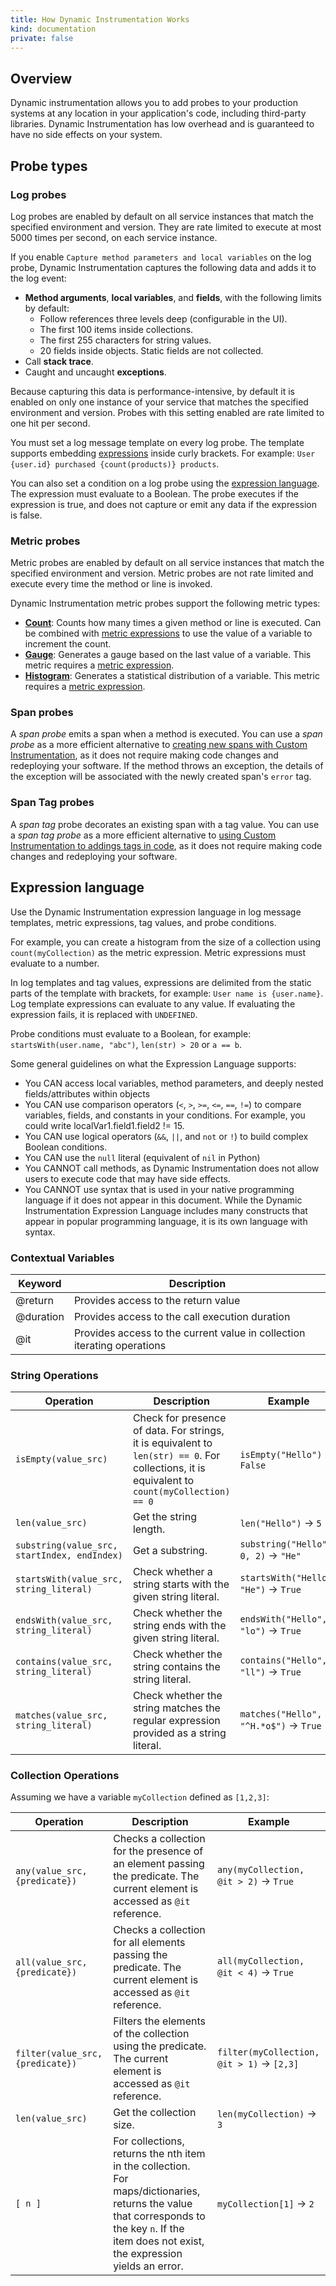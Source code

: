 ```yaml
---
title: How Dynamic Instrumentation Works
kind: documentation
private: false
---
```



## Overview

Dynamic instrumentation allows you to add probes to your production systems at any location in your application's code, including third-party libraries. Dynamic Instrumentation has low overhead and is guaranteed to have no side effects on your system.

## Probe types

### Log probes

Log probes are enabled by default on all service instances that match the specified environment and version. They are rate limited to execute at most 5000 times per second, on each service instance.

If you enable `Capture method parameters and local variables` on the log probe, Dynamic Instrumentation captures the following data and adds it to the log event:
  - **Method arguments**, **local variables**, and **fields**, with the following limits by default:
    - Follow references three levels deep (configurable in the UI).
    - The first 100 items inside collections.
    - The first 255 characters for string values.
    - 20 fields inside objects. Static fields are not collected.
  - Call **stack trace**.
  - Caught and uncaught **exceptions**.

Because capturing this data is performance-intensive, by default it is enabled on only one instance of your service that matches the specified environment and version. Probes with this setting enabled are rate limited to one hit per second.

You must set a log message template on every log probe. The template supports embedding [expressions](#expression-language) inside curly brackets. For example: `User {user.id} purchased {count(products)} products`.

You can also set a condition on a log probe using the [expression language](#expression-language). The expression must evaluate to a Boolean. The probe executes if the expression is true, and does not capture or emit any data if the expression is false.

### Metric probes

Metric probes are enabled by default on all service instances that match the specified environment and version. Metric probes are not rate limited and execute every time the method or line is invoked.

Dynamic Instrumentation metric probes support the following metric types:

- [**Count**][1]: Counts how many times a given method or line is executed. Can be combined with [metric expressions](#expression-language) to use the value of a variable to increment the count.
- [**Gauge**][2]: Generates a gauge based on the last value of a variable. This metric requires a [metric expression](#expression-language).
- [**Histogram**][3]: Generates a statistical distribution of a variable. This metric requires a [metric expression](#expression-language).

### Span probes

A *span probe* emits a span when a method is executed. You can use a *span probe* as a more efficient alternative to [creating new spans with Custom Instrumentation][4], as it does not require making code changes and redeploying your software. If the method throws an exception, the details of the exception will be associated with the newly created span's `error` tag.


### Span Tag probes

A *span tag* probe decorates an existing span with a tag value.  You can use a *span tag probe* as a more efficient alternative to [using Custom Instrumentation to addings tags in code][5], as it does not require making code changes and redeploying your software.

## Expression language

Use the Dynamic Instrumentation expression language in log message templates, metric expressions, tag values, and probe conditions.

For example, you can create a histogram from the size of a collection using `count(myCollection)` as the metric expression. Metric expressions must evaluate to a number.

In log templates and tag values, expressions are delimited from the static parts of the template with brackets, for example: `User name is {user.name}`. Log template expressions can evaluate to any value. If evaluating the expression fails, it is replaced with `UNDEFINED`.

Probe conditions must evaluate to a Boolean, for example: `startsWith(user.name, "abc")`, `len(str) > 20` or `a == b`.

Some general guidelines on what the Expression Language supports:
* You CAN access local variables, method parameters, and deeply nested fields/attributes within objects
* You CAN use comparison operators (`<`, `>`, `>=`, `<=`, `==`, `!=`) to compare variables, fields, and constants in your conditions. For example, you could write localVar1.field1.field2 != 15.
* You CAN use logical operators (`&&`, `||`, and `not` or `!`) to build complex Boolean conditions.
* You CAN use the `null` literal (equivalent of `nil` in Python)
* You CANNOT call methods, as Dynamic Instrumentation does not allow users to execute code that may have side effects.
* You CANNOT use syntax that is used in your native programming language if it does not appear in this document. While the Dynamic Instrumentation Expression Language includes many constructs that appear in popular programming language, it is its own language with syntax.

### Contextual Variables 

| Keyword  | Description                                                                 |
|--------- |----------------------------------------------------------------------------|
| @return  | Provides access to the return value                                        |
| @duration| Provides access to the call execution duration                              |
| @it      | Provides access to the current value in collection iterating operations     |


### String Operations

| Operation | Description | Example |
|-----------|-------------|---------|
| `isEmpty(value_src)` | Check for presence of data. For strings, it is equivalent to `len(str) == 0`. For collections, it is equivalent to `count(myCollection) == 0` | `isEmpty("Hello")` -> `False` |
| `len(value_src)` | Get the string length. | `len("Hello")` -> `5` |
| `substring(value_src, startIndex, endIndex)` | Get a substring. | `substring("Hello", 0, 2)` -> `"He"` |
| `startsWith(value_src, string_literal)` | Check whether a string starts with the given string literal. | `startsWith("Hello", "He")` -> `True` |
| `endsWith(value_src, string_literal)` | Check whether the string ends with the given string literal. | `endsWith("Hello", "lo")` -> `True` |
| `contains(value_src, string_literal)` | Check whether the string contains the string literal. | `contains("Hello", "ll")` -> `True` |
| `matches(value_src, string_literal)` | Check whether the string matches the regular expression provided as a string literal. | `matches("Hello", "^H.*o$")` -> `True` |

### Collection Operations

Assuming we have a variable `myCollection` defined as `[1,2,3]`:


| Operation | Description | Example |
|-----------|-------------|---------|
| `any(value_src, {predicate})` | Checks a collection for the presence of an element passing the predicate. The current element is accessed as `@it` reference. | `any(myCollection, @it > 2)` -> `True` |
| `all(value_src, {predicate})` | Checks a collection for all elements passing the predicate. The current element is accessed as `@it` reference. | `all(myCollection, @it < 4)` -> `True` |
| `filter(value_src, {predicate})` | Filters the elements of the collection using the predicate. The current element is accessed as `@it` reference. | `filter(myCollection, @it > 1)` -> `[2,3]` |
| `len(value_src)` | Get the collection size. | `len(myCollection)` -> `3` |
| `[ n ]` | For collections, returns the nth item in the collection. For maps/dictionaries, returns the value that corresponds to the key `n`. If the item does not exist, the expression yields an error. | `myCollection[1]` -> `2` |

[1]: /metrics/types/?tab=count#metric-types
[2]: /metrics/types/?tab=gauge#metric-types
[3]: /metrics/types/?tab=histogram#metric-types
[4]: /tracing/trace_collection/custom_instrumentation/java/#adding-spans
[5]: /tracing/trace_collection/custom_instrumentation/java/#adding-tags